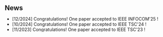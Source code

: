 <h2 id="news" style="margin:30px 0px 10px;">News</h2>

<style>
  #scrollableDiv {
    min-height: 50px;
    height: 50px;
    overflow-y: hidden;
    opacity: 1;
    transition: height 0.5s ease-in-out, opacity 0.5s ease-in-out;
  }
</style>

<ul id="scrollableDiv" onmouseover="showScrollbar()" onmouseout="hideScrollbar()">
   <li>[12/2024] Congratulations! One paper accepted to IEEE INFOCOM'25 !</li>
  <li>[10/2024] Congratulations! One paper accepted to IEEE TSC'24 !</li>
  <li>[11/2023] Congratulations! One paper accepted to IEEE TSC'23 !</li>
</ul>
<script>
  function showScrollbar() {
    var div = document.getElementById('scrollableDiv');
    div.style.height = div.scrollHeight + 'px';
    div.style.opacity = 1;
  }
  function hideScrollbar() {
    var div = document.getElementById('scrollableDiv');
    div.style.height = '50px';
    div.style.opacity = 1;
  }
</script>
